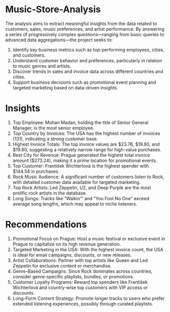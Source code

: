 # Music-Store-Analysis

The analysis aims to extract meaningful insights from the data related to customers, sales, music preferences, and artist performance. By answering a series of progressively complex questions—ranging from basic queries to advanced data aggregations—the project seeks to:

  1. Identify key business metrics such as top-performing employees, cities, and customers.
  2. Understand customer behavior and preferences, particularly in relation to music genres and artists.
  3. Discover trends in sales and invoice data across different countries and cities.
  4. Support business decisions such as promotional event planning and targeted marketing based on data-driven insights.

# Insights

  1. Top Employee: Mohan Madan, holding the title of Senior General Manager, is the most senior employee.
  2. Top Country by Invoices: The USA has the highest number of invoices (131), indicating a strong customer base.
  3. Highest Invoice Totals: The top invoice values are $23.76, $19.80, and $19.80, suggesting a relatively narrow range for high-value purchases.
  4. Best City for Revenue: Prague generated the highest total invoice amount ($273.24), making it a prime location for promotional events.
  5. Top Customer: František Wichterlová is the highest spender with $144.54 in purchases.
  6. Rock Music Audience: A significant number of customers listen to Rock, with detailed customer data available for targeted marketing.
  7. Top Rock Artists: Led Zeppelin, U2, and Deep Purple are the most prolific rock artists in the database.
  8. Long Songs: Tracks like “Walkin’” and “You Fool No One” exceed average song lengths, which may appeal to niche listeners.
        
# Recommendations

  1. Promotional Focus on Prague: Host a music festival or exclusive event in Prague to capitalize on its high revenue generation.
  2. Targeted Marketing in the USA: With the highest invoice count, the USA is ideal for email campaigns, discounts, or new releases.
  3. Artist Collaborations: Partner with top artists like Queen and Led Zeppelin for exclusive content or merchandise.
  4. Genre-Based Campaigns: Since Rock dominates across countries, consider genre-specific playlists, bundles, or promotions.
  5. Customer Loyalty Programs: Reward top spenders like František Wichterlová and country-wise top customers with VIP access or discounts.
  6. Long-Form Content Strategy: Promote longer tracks to users who prefer extended listening experiences, possibly through curated playlists.

